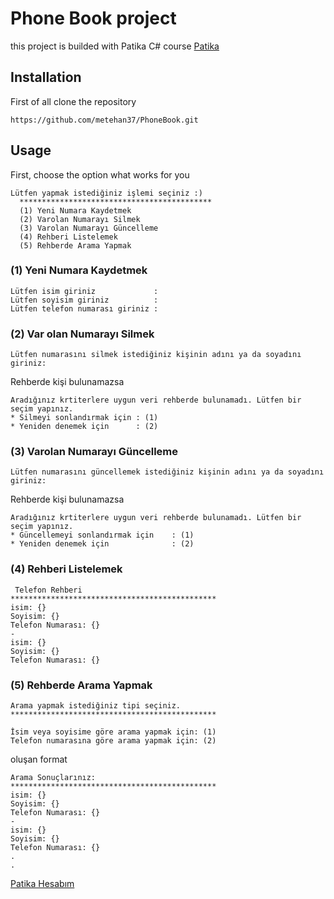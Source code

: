# Phone Book project
this project is builded with Patika C# course [Patika](https://www.patika.dev)

## Installation

First of all clone the repository
```
https://github.com/metehan37/PhoneBook.git
```

## Usage

First, choose the option what works for you
```
Lütfen yapmak istediğiniz işlemi seçiniz :) 
  *******************************************
  (1) Yeni Numara Kaydetmek
  (2) Varolan Numarayı Silmek
  (3) Varolan Numarayı Güncelleme
  (4) Rehberi Listelemek
  (5) Rehberde Arama Yapmak
  ```
  ### (1) Yeni Numara Kaydetmek
  ```
  Lütfen isim giriniz             : 
  Lütfen soyisim giriniz          :
  Lütfen telefon numarası giriniz :
  ```
  ### (2) Var olan Numarayı Silmek
  ```
  Lütfen numarasını silmek istediğiniz kişinin adını ya da soyadını giriniz:
  ```
  Rehberde kişi bulunamazsa 
  ```
  Aradığınız krtiterlere uygun veri rehberde bulunamadı. Lütfen bir seçim yapınız.
  * Silmeyi sonlandırmak için : (1)
  * Yeniden denemek için      : (2)
  ```
  ### (3) Varolan Numarayı Güncelleme
  ```
  Lütfen numarasını güncellemek istediğiniz kişinin adını ya da soyadını giriniz:
  ```
  Rehberde kişi bulunamazsa 
  ```
  Aradığınız krtiterlere uygun veri rehberde bulunamadı. Lütfen bir seçim yapınız.
  * Güncellemeyi sonlandırmak için    : (1)
  * Yeniden denemek için              : (2)
  ```
  ### (4) Rehberi Listelemek
  ```
   Telefon Rehberi
  **********************************************
  isim: {}
  Soyisim: {}
  Telefon Numarası: {}
  - 
  isim: {}
  Soyisim: {}
  Telefon Numarası: {}
  ```
  ### (5) Rehberde Arama Yapmak
  ```
  Arama yapmak istediğiniz tipi seçiniz.
 **********************************************
 
 İsim veya soyisime göre arama yapmak için: (1)
 Telefon numarasına göre arama yapmak için: (2)
 ```
 oluşan format
 ```
 Arama Sonuçlarınız:
 **********************************************
 isim: {}
 Soyisim: {}
 Telefon Numarası: {}
 - 
 isim: {}
 Soyisim: {}
 Telefon Numarası: {}
 .
 .
 ```
 [Patika Hesabım](https://app.patika.dev/metehannn)